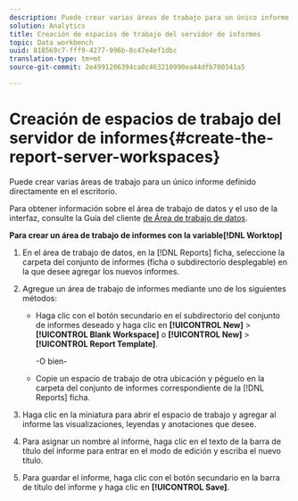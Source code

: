 ```yaml
---
description: Puede crear varias áreas de trabajo para un único informe definido directamente en el escritorio.
solution: Analytics
title: Creación de espacios de trabajo del servidor de informes
topic: Data workbench
uuid: 818569c7-fff9-4277-996b-8c47e4ef1dbc
translation-type: tm+mt
source-git-commit: 2e4991206394ca0c463210990ea44dfb700341a5

---
```



# Creación de espacios de trabajo del servidor de informes{#create-the-report-server-workspaces}

Puede crear varias áreas de trabajo para un único informe definido directamente en el escritorio.

Para obtener información sobre el área de trabajo de datos y el uso de la interfaz, consulte la Guía del cliente [de Área de trabajo de datos](https://docs.adobe.com/content/help/en/data-workbench/using/client/t-open-ins.html).

**Para crear un área de trabajo de informes con la variable[!DNL Worktop]**

1. En el área de trabajo de datos, en la [!DNL Reports] ficha, seleccione la carpeta del conjunto de informes (ficha o subdirectorio desplegable) en la que desee agregar los nuevos informes.
1. Agregue un área de trabajo de informes mediante uno de los siguientes métodos:

   * Haga clic con el botón secundario en el subdirectorio del conjunto de informes deseado y haga clic en **[!UICONTROL New]** > **[!UICONTROL Blank Workspace]** o **[!UICONTROL New]** > **[!UICONTROL Report Template]**.

      -O bien-

   * Copie un espacio de trabajo de otra ubicación y péguelo en la carpeta del conjunto de informes correspondiente de la [!DNL Reports] ficha.

1. Haga clic en la miniatura para abrir el espacio de trabajo y agregar al informe las visualizaciones, leyendas y anotaciones que desee.
1. Para asignar un nombre al informe, haga clic en el texto de la barra de título del informe para entrar en el modo de edición y escriba el nuevo título.
1. Para guardar el informe, haga clic con el botón secundario en la barra de título del informe y haga clic en **[!UICONTROL Save]**.
